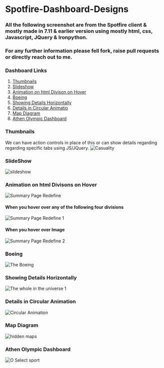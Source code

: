 # Spotfire-Dashboard-Designs
### All the following screenshot are from the Spotfire client & mostly made in 7.11 & earlier version using mostly html, css, Javascript, JQuery & Ironpython.
### For any further information please fell fork, raise pull requests or directly reach out to me.

### Dashboard Links
1) [Thumbnails](#Thumbnails)
2) [Slideshow](#Slideshow)
3) [Animation on html Divison on Hover](#Animation-on-html-Divison-on-Hover)
4) [Boeing](#Boeing)
5) [Showing Details Horizontally](#Showing-Details-Horizontally)
6) [Details in Circular Animatio](#Details-in-Circular-Animation)
7) [Map Diagram](#Map-Diagram)
8) [Athen Olympic Dashboard](#Athen-Olympic-Dashboard)

### Thumbnails
We can have action controls in place of this or can show details regarding regarding specific tabs using JS/JQuery.
![Casuality](https://user-images.githubusercontent.com/86184439/127554721-221445a7-d23b-4230-a86f-f863641b47e2.JPG)

### SlideShow 
![slideshow](https://user-images.githubusercontent.com/86184439/127554705-b632c8f3-e217-4eb8-9fc4-b281e572f12d.JPG)

### Animation on html Divisons on Hover

![Summary Page Redefine](https://user-images.githubusercontent.com/86184439/127554714-1195b7f7-82fd-4753-a3d9-69d4e9119c40.JPG)

#### When you hover over any of the following four divisions

![Summary Page Redefine 1](https://user-images.githubusercontent.com/86184439/127554710-154dfebf-ae5e-403e-b46b-53d96c09e0f0.JPG)

#### When you hover over Image
![Summary Page Redefine 2](https://user-images.githubusercontent.com/86184439/127554711-8f135c17-fade-441d-bbd9-0893cda23929.JPG)

### Boeing
![The Boeing](https://user-images.githubusercontent.com/86184439/127554716-4e173624-3913-49dc-b03d-7b48424a4db2.JPG)

### Showing Details Horizontally
![The whole in the universe 1](https://user-images.githubusercontent.com/86184439/127554718-367b2c90-e25a-48d3-8d53-b3e7b645248c.JPG)

### Details in Circular Animation
![Circular Animation](https://user-images.githubusercontent.com/86184439/127554723-eb0a9556-90df-4152-90e9-05cb3435604e.JPG)

### Map Diagram
![hidden maps](https://user-images.githubusercontent.com/86184439/127554726-115115db-f3dd-4237-9a23-eff5cc644e77.PNG)

### Athen Olympic Dashboard
![O Select sport](https://user-images.githubusercontent.com/86184439/127554728-9845ee6d-3187-484f-837b-27d81dd9bb3c.JPG)


